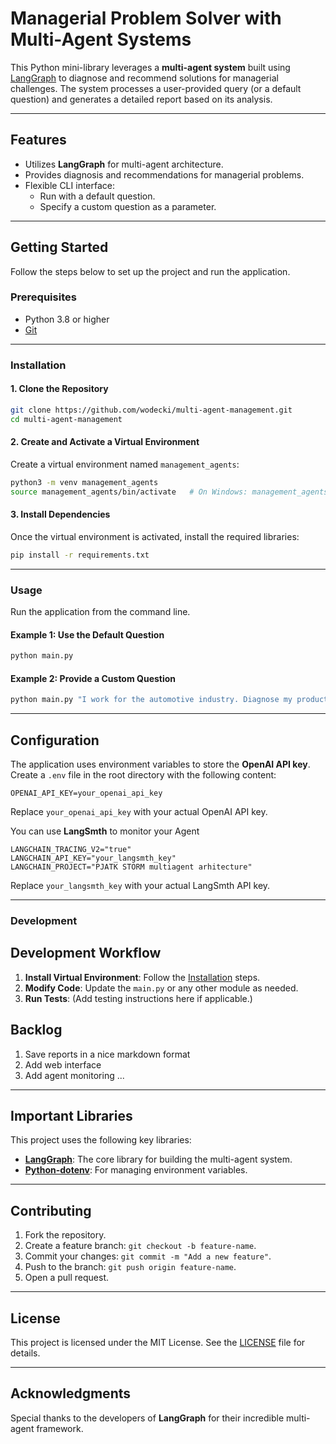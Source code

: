 
# Managerial Problem Solver with Multi-Agent Systems

This Python mini-library leverages a **multi-agent system** built using [LangGraph](https://github.com/langgraph/langgraph) to diagnose and recommend solutions for managerial challenges. The system processes a user-provided query (or a default question) and generates a detailed report based on its analysis.

---

## Features

- Utilizes **LangGraph** for multi-agent architecture.
- Provides diagnosis and recommendations for managerial problems.
- Flexible CLI interface:
  - Run with a default question.
  - Specify a custom question as a parameter.

---

## Getting Started

Follow the steps below to set up the project and run the application.

### Prerequisites

- Python 3.8 or higher
- [Git](https://git-scm.com/)

---

### Installation

#### 1. Clone the Repository

```bash
git clone https://github.com/wodecki/multi-agent-management.git
cd multi-agent-management
```

#### 2. Create and Activate a Virtual Environment

Create a virtual environment named `management_agents`:

```bash
python3 -m venv management_agents
source management_agents/bin/activate   # On Windows: management_agents\Scripts\activate
```

#### 3. Install Dependencies

Once the virtual environment is activated, install the required libraries:

```bash
pip install -r requirements.txt
```

---

### Usage

Run the application from the command line.

#### Example 1: Use the Default Question
```bash
python main.py
```

#### Example 2: Provide a Custom Question
```bash
python main.py "I work for the automotive industry. Diagnose my product management maturity."
```

---

## Configuration

The application uses environment variables to store the **OpenAI API key**. Create a `.env` file in the root directory with the following content:

```env
OPENAI_API_KEY=your_openai_api_key
```

Replace `your_openai_api_key` with your actual OpenAI API key.


You can use **LangSmth** to monitor your Agent 

```env
LANGCHAIN_TRACING_V2="true"
LANGCHAIN_API_KEY="your_langsmth_key"
LANGCHAIN_PROJECT="PJATK STORM multiagent arhitecture"
```

Replace `your_langsmth_key` with your actual LangSmth API key.

---

### Development
## Development Workflow

1. **Install Virtual Environment**: Follow the [Installation](#installation) steps.
2. **Modify Code**: Update the `main.py` or any other module as needed.
3. **Run Tests**: (Add testing instructions here if applicable.)

## Backlog
1. Save reports in a nice markdown format
2. Add web interface
3. Add agent monitoring
...
---

## Important Libraries

This project uses the following key libraries:
- **[LangGraph](https://github.com/langgraph/langgraph)**: The core library for building the multi-agent system.
- **[Python-dotenv](https://github.com/theskumar/python-dotenv)**: For managing environment variables.

---

## Contributing

1. Fork the repository.
2. Create a feature branch: `git checkout -b feature-name`.
3. Commit your changes: `git commit -m "Add a new feature"`.
4. Push to the branch: `git push origin feature-name`.
5. Open a pull request.

---

## License

This project is licensed under the MIT License. See the [LICENSE](LICENSE) file for details.

---

## Acknowledgments

Special thanks to the developers of **LangGraph** for their incredible multi-agent framework.
